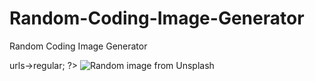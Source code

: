 # Random-Coding-Image-Generator
Random Coding Image Generator

<?php
$access_key = 'KAUIqn7nY4obFSaPk0olfrQagyAyt46aZilfbls0NAQ'; // Replace with your own Access Key
$endpoint = 'https://api.unsplash.com/photos/random?query=programming&orientation=landscape&client_id=' . $access_key;
$image_url = json_decode(file_get_contents($endpoint))->urls->regular;
?>
<!DOCTYPE html>
<html>
<head>
    <title>Random Unsplash Image</title>
</head>
<body>
    <img src="<?php echo $image_url; ?>" alt="Random image from Unsplash">
</body>
</html>








